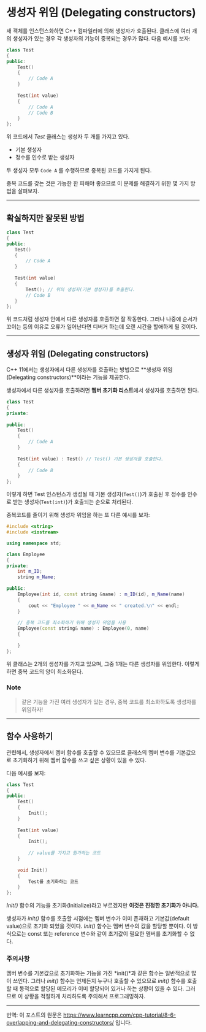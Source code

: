 # 생성자 위임 (Delegating constructors)

새 객체를 인스턴스화하면 C++ 컴파일러에 의해 생성자가 호출된다. 클래스에 여러 개의 생성자가 있는 경우 각 생성자의 기능이 중복되는 경우가 많다. 다음 예시를 보자:

```cpp
class Test
{
public:
    Test()
    {
        // Code A
    }
    
    Test(int value)
    {
        // Code A
        // Code B
    }
};
```

위 코드에서 *Test* 클래스는 생성자 두 개를 가지고 있다.

- 기본 생성자
- 정수를 인수로 받는 생성자

두 생성자 모두 `Code A` 를 수행하므로 중복된 코드를 가지게 된다.

중복 코드를 갖는 것은 가능한 한 피해야 좋으므로 이 문제를 해결하기 위한 몇 가지 방법을 살펴보자.

---

## 확실하지만 잘못된 방법

 ```cpp
class Test
{
public:
    Test()
    {
        // Code A
    }
    
    Test(int value)
    {
        Test(); // 위의 생성자(기본 생성자)를 호출한다.
        // Code B
    }
};
 ```

위 코드처럼 생성자 안에서 다른 생성자를 호출하면 잘 작동한다. 그러나 나중에 순서가 꼬이는 등의 이유로 오류가 일어난다면 디버거 하는데 오랜 시간을 할애하게 될 것이다. 

---

## 생성자 위임 (Delegating constructors)

C++ 11에서는 생성자에서 다른 생성자를 호출하는 방법으로 **생성자 위임(Delegating constructors)**이라는 기능을 제공한다.

생성자에서 다른 생성자를 호출하려면 **멤버 초기화 리스트**에서 생성자를 호출하면 된다.

```cpp
class Test
{
private:
    
public:
    Test()
    {
        // Code A
    }
    
    Test(int value) : Test() // Test() 기본 생성자를 호출한다.
    {
        // Code B
    }
};
```

이렇게 하면 Test 인스턴스가 생성될 때 기본 생성자(`Test()`)가 호출된 후 정수를 인수로 받는 생성자(`Test(int)`)가 호출되는 순으로 처리된다. 

중복코드를 줄이기 위해 생성자 위임을 하는 또 다른 예시를 보자:

```cpp
#include <string>
#include <iostream>

using namespace std;

class Employee
{
private:
    int m_ID;
    string m_Name;
    
public:
    Employee(int id, const string &name) : m_ID(id), m_Name(name)
    {
        cout << "Employee " << m_Name << " created.\n" << endl;
    }
    
    // 중복 코드를 최소화하기 위해 생성자 위임을 사용
    Employee(const string& name) : Employee(0, name)
    {
        
    }
};
```

위 클래스는 2개의 생성자를 가지고 있으며, 그중 1개는 다른 생성자를 위임한다. 이렇게 하면 중복 코드의 양이 최소화된다.

### Note

> 같은 기능을 가진 여러 생성자가 있는 경우, 중복 코드를 최소화하도록 생성자를 위임하자!

---

## 함수 사용하기

관련해서, 생성자에서 멤버 함수를 호출할 수 있으므로 클래스의 멤버 변수를 기본값으로 초기화하기 위해 멤버 함수를 쓰고 싶은 상황이 있을 수 있다. 

다음 예시를 보자:

```cpp
class Test
{
public:
	Test()
    {
        Init();
    }
    
    Test(int value)
    {
        Init();
        
        // value를 가지고 뭔가하는 코드
    }
    
    void Init()
    {
        Test를 초기화하는 코드
    }
};
```

*Init()* 함수의 기능을 초기화(Initialize)라고 부르겠지만 **이것은 진정한 초기화가 아니다.**

생성자가 *init()* 함수를 호출할 시점에는 멤버 변수가 이미 존재하고 기본값(default value)으로 초기화 되었을 것이다. *Init()* 함수는 멤버 변수의 값을 할당할 뿐이다. 이 방식으로는 const 또는 reference 변수와 같이 초기값이 필요한 멤버를 초기화할 수 없다.

### 주의사항

멤버 변수를 기본값으로 초기화하는 기능을 가진 *init()*과 같은 함수는 일반적으로 많이 쓰인다. 그러나 *init()* 함수는 언제든지 누구나 호출할 수 있으므로 *init()* 함수를 호출할 때 동적으로 할당된 메모리가 이미 할당되어 있거나 하는 상황이 있을 수 있다. 그러므로 이 상황을 적절하게 처리하도록 주의해서 프로그래밍하자.

---

번역: 이 포스트의 원문은 https://www.learncpp.com/cpp-tutorial/8-6-overlapping-and-delegating-constructors/ 입니다.